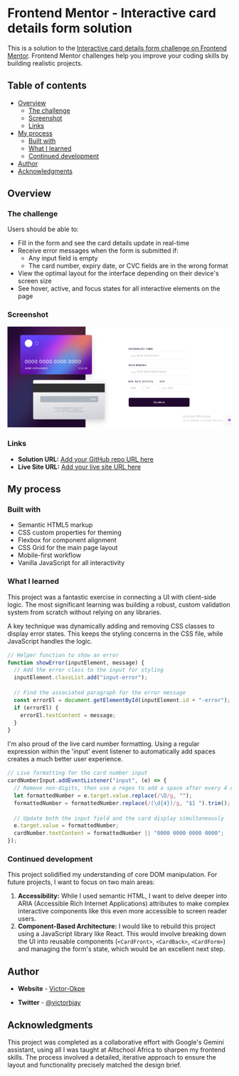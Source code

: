 # Frontend Mentor - Interactive card details form solution

This is a solution to the [Interactive card details form challenge on Frontend Mentor](https://www.frontendmentor.io/challenges/interactive-card-details-form-XpS8cKZDWw). Frontend Mentor challenges help you improve your coding skills by building realistic projects.

## Table of contents

- [Overview](#overview)
  - [The challenge](#the-challenge)
  - [Screenshot](#screenshot)
  - [Links](#links)
- [My process](#my-process)
  - [Built with](#built-with)
  - [What I learned](#what-i-learned)
  - [Continued development](#continued-development)
- [Author](#author)
- [Acknowledgments](#acknowledgments)

## Overview

### The challenge

Users should be able to:

- Fill in the form and see the card details update in real-time
- Receive error messages when the form is submitted if:
  - Any input field is empty
  - The card number, expiry date, or CVC fields are in the wrong format
- View the optimal layout for the interface depending on their device's screen size
- See hover, active, and focus states for all interactive elements on the page

### Screenshot

![screenshot](./images/Screenshot.png)

### Links

- **Solution URL:** [Add your GitHub repo URL here](https://github.com/your-username/your-repo-name)
- **Live Site URL:** [Add your live site URL here](https://your-username.github.io/your-repo-name/)

## My process

### Built with

- Semantic HTML5 markup
- CSS custom properties for theming
- Flexbox for component alignment
- CSS Grid for the main page layout
- Mobile-first workflow
- Vanilla JavaScript for all interactivity

### What I learned

This project was a fantastic exercise in connecting a UI with client-side logic. The most significant learning was building a robust, custom validation system from scratch without relying on any libraries.

A key technique was dynamically adding and removing CSS classes to display error states. This keeps the styling concerns in the CSS file, while JavaScript handles the logic.

```js
// Helper function to show an error
function showError(inputElement, message) {
  // Add the error class to the input for styling
  inputElement.classList.add("input-error");

  // Find the associated paragraph for the error message
  const errorEl = document.getElementById(inputElement.id + "-error");
  if (errorEl) {
    errorEl.textContent = message;
  }
}
```

I'm also proud of the live card number formatting. Using a regular expression within the 'input' event listener to automatically add spaces creates a much better user experience.

```js
// Live formatting for the card number input
cardNumberInput.addEventListener("input", (e) => {
  // Remove non-digits, then use a regex to add a space after every 4 digits
  let formattedNumber = e.target.value.replace(/\D/g, "");
  formattedNumber = formattedNumber.replace(/(\d{4})/g, "$1 ").trim();

  // Update both the input field and the card display simultaneously
  e.target.value = formattedNumber;
  cardNumber.textContent = formattedNumber || "0000 0000 0000 0000";
});
```

### Continued development

This project solidified my understanding of core DOM manipulation. For future projects, I want to focus on two main areas:

1.  **Accessibility:** While I used semantic HTML, I want to delve deeper into ARIA (Accessible Rich Internet Applications) attributes to make complex interactive components like this even more accessible to screen reader users.
2.  **Component-Based Architecture:** I would like to rebuild this project using a JavaScript library like React. This would involve breaking down the UI into reusable components (`<CardFront>`, `<CardBack>`, `<CardForm>`) and managing the form's state, which would be an excellent next step.

## Author

- **Website** - [Victor-Okpe](https://www.emkajnr.dev)

- **Twitter** - [@victorbjay](https://www.twitter.com/victorbjay)

## Acknowledgments

This project was completed as a collaborative effort with Google's Gemini assistant, using all I was taught at Altschool Africa to sharpen my frontend skills. The process involved a detailed, iterative approach to ensure the layout and functionality precisely matched the design brief.
